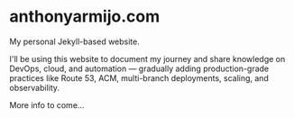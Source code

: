 # anthonyarmijo.com
My personal Jekyll-based website.

I'll be using this website to document my journey and share knowledge on DevOps, cloud, and automation — gradually adding production-grade practices like Route 53, ACM, multi-branch deployments, scaling, and observability.

More info to come...